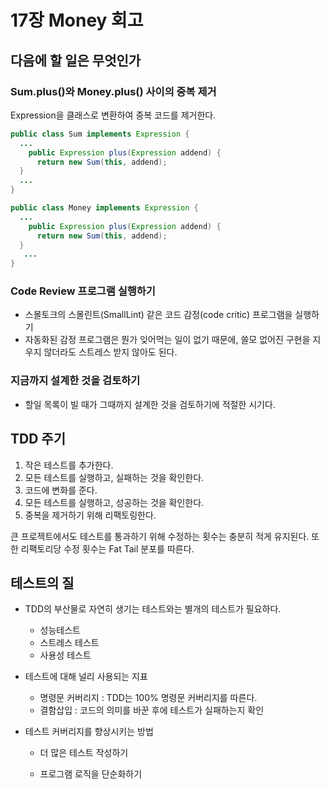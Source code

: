 # 17장 Money 회고

## 다음에 할 일은 무엇인가

### Sum.plus()와 Money.plus() 사이의 중복 제거

Expression을 클래스로 변환하여 중복 코드를 제거한다.

```java
public class Sum implements Expression {
  ...
	public Expression plus(Expression addend) {
  	  return new Sum(this, addend);
  }
  ...
}
```

```java
public class Money implements Expression {
  ...
	public Expression plus(Expression addend) {
  	  return new Sum(this, addend);
  }
   ...
}
```



### Code Review 프로그램 실행하기

- 스몰토크의 스몰린트(SmallLint) 같은 코드 감정(code critic) 프로그램을 실행하기
- 자동화된 감정 프로그램은 뭔가 잊어먹는 일이 없기 때문에, 쓸모 없어진 구현을 지우지 않더라도 스트레스 받지 않아도 된다.



### 지금까지 설계한 것을 검토하기

- 할일 목록이 빌 때가 그때까지 설계한 것을 검토하기에 적절한 시기다.



## TDD 주기

1. 작은 테스트를 추가한다.
2. 모든 테스트를 실행하고, 실패하는 것을 확인한다.
3. 코드에 변화를 준다.
4. 모든 테스트를 실행하고, 성공하는 것을 확인한다.
5. 중복을 제거하기 위해 리팩토링한다.



큰 프로젝트에서도 테스트를 통과하기 위해 수정하는 횟수는 충분히 적게 유지된다. 또한 리팩토리당 수정 횟수는 Fat Tail 분포를 따른다.



## 테스트의 질

- TDD의 부산물로 자연히 생기는 테스트와는 별개의 테스트가 필요하다.
  - 성능테스트
  - 스트레스 테스트
  - 사용성 테스트

- 테스트에 대해 널리 사용되는 지표

  - 명령문 커버리지 : TDD는 100% 명령문 커버리지를 따른다.
  - 결함삽입 : 코드의 의미를 바꾼 후에 테스트가 실패하는지 확인

- 테스트 커버리지를 향상시키는 방법

  - 더 많은 테스트 작성하기

  - 프로그램 로직을 단순화하기
